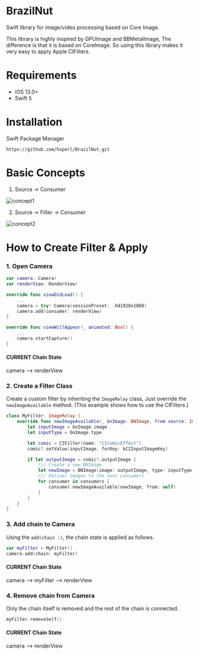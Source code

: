 # BrazilNut

Swift library for image/video processing based on Core Image.

This library is highly inspired by GPUImage and BBMetalImage, The difference is that it is based on CoreImage.
So using this library makes it very easy to apply Apple CIFilters.

# Requirements

- iOS 13.0+
- Swift 5

# Installation

Swift Package Manager

```
https://github.com/hxperl/BrazilNut.git
```

# Basic Concepts

1. Source -> Consumer

![concept1](https://github.com/hxperl/BrazilNut/tree/master/Images/concept1.png)

2. Source -> Filter -> Consumer

![concept2](https://github.com/hxperl/BrazilNut/tree/master/Images/concept2.png)


# How to Create Filter & Apply

### 1. Open Camera

```swift
var camera: Camera!
var renderView: RenderView!

override func viewDidLoad() {
    ...
    camera = try! Camera(sessionPreset: .hd1920x1080)
    camera.add(consumer: renderView)
}

override func viewWillAppear(_ animated: Bool) {
    ...
    camera.startCapture()
}
```

#### CURRENT Chain State
camera  --> renderView

### 2. Create a Filter Class

Create a custom filter by inheriting the `ImageRelay` class,
Just override the `newImageAvailable` method.
(This example shows how to use the CIFilters.)

```swift
class MyFilter: ImageRelay {
	override func newImageAvailable(_ bnImage: BNImage, from source: ImageSource) {
		let inputImage = bnImage.image
		let inputType = bnImage.type

		let comic = CIFilter(name: "CIComicEffect")
        comic?.setValue(inputImage, forKey: kCIInputImageKey)

		if let outputImage = comic?.outputImage {
            /// Create a new BNImage
			let newImage = BNImage(image: outputImage, type: inputType)
            /// Deliver images to the next consumers
			for consumer in consumers {
				consumer.newImageAvailable(newImage, from: self)
			}
		}
	}
}
```

### 3. Add chain to Camera

Using the `add(chain :)`, the chain state is applied as follows.

```swift
var myFilter = MyFilter()
camera.add(chain: myFilter)
```

#### CURRENT Chain State
camera --> myFilter --> renderView

### 4. Remove chain from Camera

Only the chain itself is removed and the rest of the chain is connected.
```swift
myFilter.removeSelf()
```

#### CURRENT Chain State
camera --> renderView